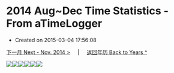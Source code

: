 # 2014 Aug~Dec Time Statistics -  From aTimeLogger

- Created on 2015-03-04 17:56:08

[下一月 Next - Nov. 2014 >](_archived/lifelogs/2014/11/index.md) &nbsp; &nbsp; |  &nbsp; &nbsp; [返回年历 Back to Years ^](_archived/lifelogs.md)
<div style="word-wrap: break-word; -webkit-nbsp-mode: space; -webkit-line-break: after-white-space;"><img width="px" height="px" src="https://img.icehe.xyz/2014%2F08~12%20Time%20Statistics%20-%20%20From%20aTimeLogger/time_stat_201408.jpg" /><img width="px" height="px" src="https://img.icehe.xyz/2014%2F08~12%20Time%20Statistics%20-%20%20From%20aTimeLogger/time_stat_201409.jpg" /><img width="px" height="px" src="https://img.icehe.xyz/2014%2F08~12%20Time%20Statistics%20-%20%20From%20aTimeLogger/time_stat_201410.jpg" /><img width="px" height="px" src="https://img.icehe.xyz/2014%2F08~12%20Time%20Statistics%20-%20%20From%20aTimeLogger/time_stat_201411part1.jpg" /><img width="px" height="px" src="https://img.icehe.xyz/2014%2F08~12%20Time%20Statistics%20-%20%20From%20aTimeLogger/time_stat_201411part2.jpg" /><img width="px" height="px" src="https://img.icehe.xyz/2014%2F08~12%20Time%20Statistics%20-%20%20From%20aTimeLogger/time_stat_201412.jpg" /><br/></div>
